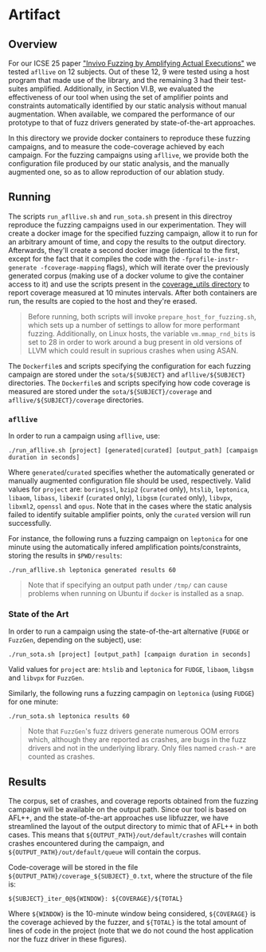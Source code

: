 # Artifact

## Overview

For our ICSE 25 paper ["Invivo Fuzzing by Amplifying Actual Executions"](https://mpi-softsec.github.io/papers/ICSE25-invivo.pdf) we tested `afllive` on 12 subjects. Out of these 12, 9 were tested using a host program that made use of the library, and the remaining 3 had their test-suites amplified.
Additionally, in Section VI.B, we evaluated the effectiveness of our tool when using the set of amplifier points and constraints automatically identified by our static analysis without manual augmentation.
When available, we compared the performance of our prototype to that of fuzz drivers generated by state-of-the-art approaches.

In this directory we provide docker containers to reproduce these fuzzing campaigns, and to measure the code-coverage achieved by each campaign.
For the fuzzing campaigns using `afllive`, we provide both the configuration file produced by our static analysis, and the manually augmented one, so as to allow reproduction of our ablation study.

## Running

The scripts `run_afllive.sh` and `run_sota.sh` present in this directroy reproduce the fuzzing campaigns used in our experimentation.
They will create a docker image for the specified fuzzing campaign, allow it to run for an arbitrary amount of time, and copy the results to the output directory.
Afterwards, they'll create a second docker image (identical to the first, except for the fact that it compiles the code with the `-fprofile-instr-generate -fcoverage-mapping` flags), which will iterate over the previously generated corpus (making use of a docker volume to give the container access to it) and use the scripts present in the [coverage\_utils directory](../coverage_utils/) to report coverage measured at 10 minutes intervals.
After both containers are run, the results are copied to the host and they're erased.

> Before running, both scripts will invoke `prepare_host_for_fuzzing.sh`, which sets up a number of settings to allow for more performant fuzzing. Additionally, on Linux hosts, the variable `vm.mmap_rnd_bits` is set to 28 in order to work around a bug present in old versions of LLVM which could result in suprious crashes when using ASAN.

The `Dockerfile`s and scripts specifying the configuration for each fuzzing campaign are stored under the `sota/${SUBJECT}` and `afllive/${SUBJECT}` directories.
The `Dockerfile`s and scripts specifying how code coverage is measured are stored under the `sota/${SUBJECT}/coverage` and `afllive/${SUBJECT}/coverage` directories.

### `afllive`

In order to run a campaign using `afllive`, use:

```
./run_afllive.sh [project] [generated|curated] [output_path] [campaign duration in seconds]
```

Where `generated`/`curated` specifies whether the automatically generated or manually augmented configuration file should be used, respectively.
Valid values for `project` are: `boringssl`, `bzip2` (`curated` only), `htslib`, `leptonica`, `libaom`, `libass`, `libexif` (`curated` only), `libgsm` (`curated` only), `libvpx`, `libxml2`, `openssl` and `opus`.
Note that in the cases where the static analysis failed to identify suitable amplifier points, only the `curated` version will run successfully.

For instance, the following runs a fuzzing campaign on `leptonica` for one minute using the automatically infered amplification points/constraints, storing the results in `$PWD/results`:

```
./run_afllive.sh leptonica generated results 60
```

> Note that if specifying an output path under `/tmp/` can cause problems when running on Ubuntu if `docker` is installed as a snap.

### State of the Art

In order to run a campaign using the state-of-the-art alternative (`FUDGE` or `FuzzGen`, depending on the subject), use:

```
./run_sota.sh [project] [output_path] [campaign duration in seconds]
```

Valid values for `project` are: `htslib` and `leptonica` for `FUDGE`, `libaom`, `libgsm` and `libvpx` for `FuzzGen`.

Similarly, the following runs a fuzzing campagin on `leptonica` (using `FUDGE`) for one minute:

```
./run_sota.sh leptonica results 60
```

> Note that `FuzzGen`'s fuzz drivers generate numerous OOM errors which, although they are reported as crashes, are bugs in the fuzz drivers and not in the underlying library.
Only files named `crash-*` are counted as crashes.

## Results

The corpus, set of crashes, and coverage reports obtained from the fuzzing campaign will be available on the output path.
Since our tool is based on AFL++, and the state-of-the-art approaches use libfuzzer, we have streamlined the layout of the output directory to mimic that of AFL++ in both cases.
This means that `${OUTPUT_PATH}/out/default/crashes` will contain crashes encountered during the campaign, and `${OUTPUT_PATH}/out/default/queue` will contain the corpus.

Code-coverage will be stored in the file `${OUTPUT_PATH}/coverage_${SUBJECT}_0.txt`, where the structure of the file is:

```
${SUBJECT}_iter_0@${WINDOW}: ${COVERAGE}/${TOTAL}
```

Where `${WINDOW}` is the 10-minute window being considered, `${COVERAGE}` is the coverage achieved by the fuzzer, and `${TOTAL}` is the total amount of lines of code in the project (note that we do not cound the host application nor the fuzz driver in these figures).

